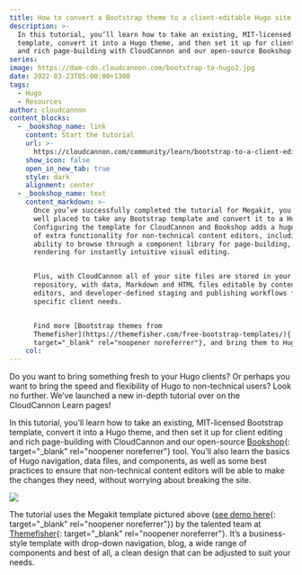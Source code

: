 ```yaml
---
title: How to convert a Bootstrap theme to a client-editable Hugo site
description: >-
  In this tutorial, you’ll learn how to take an existing, MIT-licensed Bootstrap
  template, convert it into a Hugo theme, and then set it up for client editing
  and rich page-building with CloudCannon and our open-source Bookshop tool.
series:
image: https://dam-cdn.cloudcannon.com/bootstrap-to-hugo2.jpg
date: 2022-03-23T05:00:00+1300
tags:
  - Hugo
  - Resources
author: cloudcannon
content_blocks:
  - _bookshop_name: link
    content: Start the tutorial
    url: >-
      https://cloudcannon.com/community/learn/bootstrap-to-a-client-editable-hugo-site/
    show_icon: false
    open_in_new_tab: true
    style: dark
    alignment: center
  - _bookshop_name: text
    content_markdown: >-
      Once you’ve successfully completed the tutorial for Megakit, you’ll be
      well placed to take any Bootstrap template and convert it to a Hugo theme.
      Configuring the template for CloudCannon and Bookshop adds a huge amount
      of extra functionality for non-technical content editors, including the
      ability to browse through a component library for page-building, and live
      rendering for instantly intuitive visual editing.


      Plus, with CloudCannon all of your site files are stored in your Git
      repository, with data, Markdown and HTML files editable by content
      editors, and developer-defined staging and publishing workflows for
      specific client needs.


      Find more [Bootstrap themes from
      Themefisher](https://themefisher.com/free-bootstrap-templates/){:
      target="_blank" rel="noopener noreferrer"}, and bring them to Hugo today\!
    col:
---
```

Do you want to bring something fresh to your Hugo clients? Or perhaps you want to bring the speed and flexibility of Hugo to non-technical users? Look no further. We’ve launched a new in-depth tutorial over on the CloudCannon Learn pages\!

In this tutorial, you’ll learn how to take an existing, MIT-licensed Bootstrap template, convert it into a Hugo theme, and then set it up for client editing and rich page-building with CloudCannon and our open-source [Bookshop](https://github.com/CloudCannon/bookshop){: target="_blank" rel="noopener noreferrer"} tool. You’ll also learn the basics of Hugo navigation, data files, and components, as well as some best practices to ensure that non-technical content editors will be able to make the changes they need, without worrying about breaking the site.

![](https://dam-cdn.cloudcannon.com/megakit-theme.jpeg)

The tutorial uses the Megakit template pictured above ([see demo here](https://demo.themefisher.com/megakit/){: target="_blank" rel="noopener noreferrer"}) by the talented team at [Themefisher](https://themefisher.com/){: target="_blank" rel="noopener noreferrer"}. It’s a business-style template with drop-down navigation, blog, a wide range of components and best of all, a clean design that can be adjusted to suit your needs.
